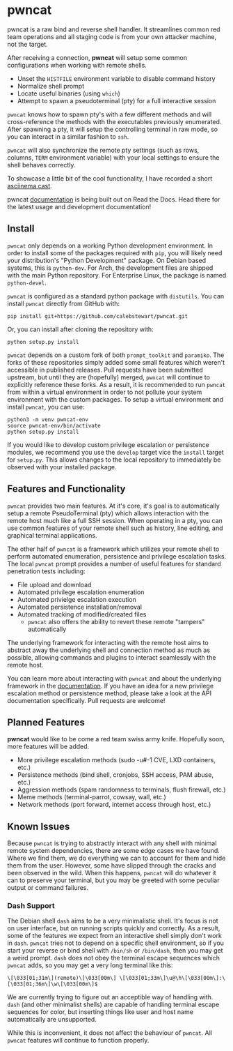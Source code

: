 # pwncat

pwncat is a raw bind and reverse shell handler. It streamlines common red team 
operations and all staging code is from your own attacker machine, not the target.

After receiving a connection, **pwncat** will setup some
common configurations when working with remote shells.

- Unset the `HISTFILE` environment variable to disable command history
- Normalize shell prompt
- Locate useful binaries (using `which`)
- Attempt to spawn a pseudoterminal (pty) for a full interactive session

`pwncat` knows how to spawn pty's with a few different methods and will
cross-reference the methods with the executables previously enumerated. After
spawning a pty, it will setup the controlling terminal in raw mode, so you can
interact in a similar fashion to `ssh`. 

`pwncat` will also synchronize the remote pty settings (such as rows, columns,
`TERM` environment variable) with your local settings to ensure the shell
behaves correctly.

To showcase a little bit of the cool functionality, I have recorded a short
[asciinema cast](https://asciinema.org/a/YFF84YCJfp9tQHhTuGkA2PJ4T).

pwncat [documentation] is being built out on Read the Docs. Head there for
the latest usage and development documentation!

## Install

`pwncat` only depends on a working Python development environment. In order
to install some of the packages required with `pip`, you will likely need
your distribution's "Python Development" package. On Debian based systems,
this is `python-dev`. For Arch, the development files are shipped with the
main Python repository. For Enterprise Linux, the package is named 
`python-devel`.

`pwncat` is configured as a standard python package with `distutils`. You
can install `pwncat` directly from GitHub with:

```shell script
pip install git+https://github.com/calebstewart/pwncat.git
```

Or, you can install after cloning the repository with:

```shell script
python setup.py install
```

`pwncat` depends on a custom fork of both `prompt_toolkit` and `paramiko`. 
The forks of these repositories simply added some small features which
weren't accessible in published releases. Pull requests have been submitted
upstream, but until they are (hopefully) merged, `pwncat` will continue to
explicitly reference these forks. As a result, it is recommended to run
`pwncat` from within a virtual environment in order to not pollute your
system environment with the custom packages. To setup a virtual environment
and install `pwncat`, you can use:

```shell script
python3 -m venv pwncat-env
source pwncat-env/bin/activate
python setup.py install
```

If you would like to develop custom privilege escalation or persistence
modules, we recommend you use the `develop` target vice the `install` target
for `setup.py`. This allows changes to the local repository to immediately
be observed with your installed package.

## Features and Functionality

`pwncat` provides two main features. At it's core, it's goal is to automatically
setup a remote PseudoTerminal (pty) which allows interaction with the remote 
host much like a full SSH session. When operating in a pty, you can use common
features of your remote shell such as history, line editing, and graphical
terminal applications.

The other half of `pwncat` is a framework which utilizes your remote shell to
perform automated enumeration, persistence and privilege escalation tasks. The
local `pwncat` prompt provides a number of useful features for standard
penetration tests including:

* File upload and download
* Automated privilege escalation enumeration
* Automated privielge escalation execution
* Automated persistence installation/removal
* Automated tracking of modified/created files
    * `pwncat` also offers the ability to revert these remote "tampers" automatically

The underlying framework for interacting with the remote host aims to abstract
away the underlying shell and connection method as much as possible, allowing
commands and plugins to interact seamlessly with the remote host.

You can learn more about interacting with `pwncat` and about the underlying framework
in the [documentation]. If you have an idea for a
new privilege escalation method or persistence method, please take a look at the
API documentation specifically. Pull requests are welcome!

## Planned Features

**pwncat** would like to be come a red team swiss army knife. Hopefully soon,
more features will be added.

* More privilege escalation methods (sudo -u#-1 CVE, LXD containers, etc.)
* Persistence methods (bind shell, cronjobs, SSH access, PAM abuse, etc.)
* Aggression methods (spam randomness to terminals, flush firewall, etc.)
* Meme methods (terminal-parrot, cowsay, wall, etc.)
* Network methods (port forward, internet access through host, etc.)

[documentation]: https://pwncat.readthedocs.io/en/latest

## Known Issues

Because `pwncat` is trying to abstractly interact with any shell with minimal remote system 
dependencies, there are some edge cases we have found. Where we find them, we do
everything we can to account for them and hide them from the user. However, some have
slipped through the cracks and been observed in the wild. When this happens, `pwncat`
will do whatever it can to preserve your terminal, but you may be greeted with some 
peculiar output or command failures. 

### Dash Support

The Debian shell `dash` aims to be a very minimalistic shell. It's focus is not on user
interface, but on running scripts quickly and correctly. As a result, some of the features
we expect from an interactive shell simply don't work in `dash`. `pwncat` tries not to
depend on a specific shell environment, so if you start your reverse or bind shell with
`/bin/sh` or `/bin/dash`, then you may get a weird prompt. `dash` does not obey the
terminal escape sequences which `pwncat` adds, so you may get a very long terminal like this:

```shell script
\[\033[01;31m\](remote)\[\033[00m\] \[\033[01;33m\]\u@\h\[\033[00m\]:\[\033[01;36m\]\w\[\033[00m\]$
```

We are currently trying to figure out an acceptible way of handling with. `dash` (and other
minimalist shells) are capable of handling terminal escape sequences for color, but inserting
things like user and host name automatically are unsupported.

While this is inconvenient, it does not affect the behaviour of `pwncat`. All `pwncat`
features will continue to function properly.